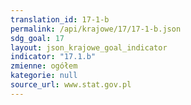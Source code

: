 ```yaml
---
translation_id: 17-1-b
permalink: /api/krajowe/17/17-1-b.json
sdg_goal: 17
layout: json_krajowe_goal_indicator
indicator: "17.1.b"
zmienne: ogółem
kategorie: null
source_url: www.stat.gov.pl
---
```


